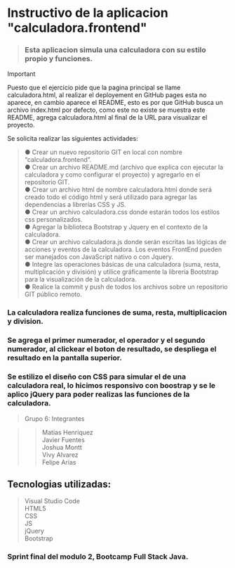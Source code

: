 # Instructivo de la aplicacion "calculadora.frontend"

>### Esta aplicacion simula una calculadora con su estilo propio y funciones.

> [!IMPORTANT]  
> Puesto que el ejercicio pide que la pagina principal se llame calculadora.html, al realizar el deployement en GitHub pages esta no aparece, en cambio aparece el README, esto es por que GitHub busca un archivo index.html por defecto, como este no existe se muestra este README, agrega calculadora.html al final de la URL para visualizar el proyecto.

Se solicita realizar las siguientes actividades:  

>● Crear un nuevo repositorio GIT en local con nombre “calculadora.frontend”.  
● Crear un archivo README.md (archivo que explica con ejecutar la calculadora y como configurar
el proyecto) y agregarlo en el repositorio GIT.  
● Crear un archivo html de nombre calculadora.html donde será creado todo el código html y será
utilizado para agregar las dependencias a librerías CSS y JS.  
● Crear un archivo calculadora.css donde estarán todos los estilos css personalizados.  
● Agregar la biblioteca Bootstrap y Jquery en el contexto de la calculadora.  
● Crear un archivo calculadora.js donde serán escritas las lógicas de acciones y eventos de la
calculadora. Los eventos FrontEnd pueden ser manejados con JavaScript nativo o con Jquery.  
● Integre las operaciones básicas de una calculadora (suma, resta, multiplicación y división) y
utilice gráficamente la librería Bootstrap para la visualización de la calculadora.  
● Realice la commit y push de todos los archivos sobre un repositorio GIT público remoto.  



### La calculadora realiza funciones de suma, resta, multiplicacion y division.

### Se agrega el primer numerador, el operador y el segundo numerador, al clickear el boton de resultado, se despliega el resultado en la pantalla superior.

### Se estilizo el diseño con CSS para simular el de una calculadora real, lo hicimos responsivo con boostrap y se le aplico jQuery para poder realizas las funciones de la calculadora.  



>Grupo 6: Integrantes


>>Matias Henriquez  
Javier Fuentes  
Joshua Montt  
Vivy Alvarez  
Felipe Arias  

## Tecnologias utilizadas: 

>Visual Studio Code  
HTML5  
CSS  
JS  
jQuery  
Bootstrap


### Sprint final del modulo 2, Bootcamp Full Stack Java.

